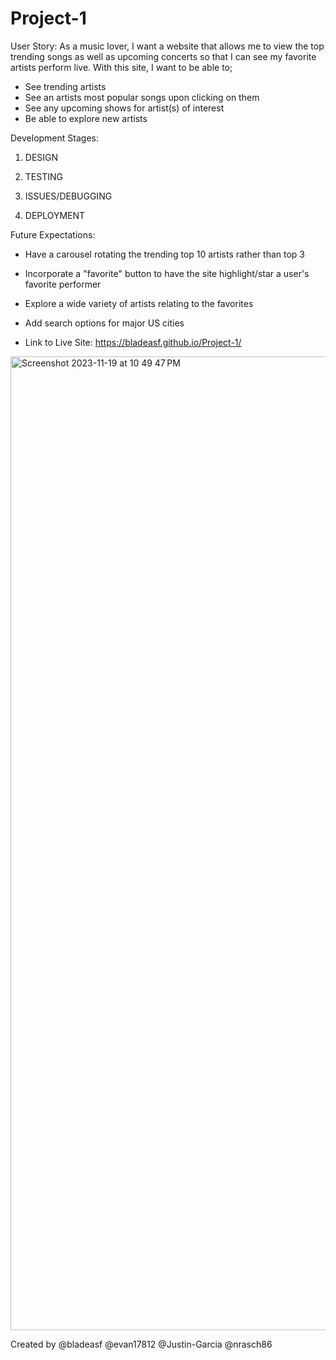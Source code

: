 # Project-1
User Story: 
As a  music lover, I want a website that allows me to view the top trending songs as well as upcoming concerts so that I can see my favorite artists perform live. 
With this site, I want to be able to; 
- See trending artists
- See an artists most popular songs upon clicking on them
- See any upcoming shows for artist(s) of interest
- Be able to explore new artists




Development Stages: 
1. DESIGN 

2. TESTING

3. ISSUES/DEBUGGING

4. DEPLOYMENT

Future Expectations:
- Have a carousel rotating the trending top 10 artists rather than top 3
- Incorporate a "favorite" button to have the site highlight/star a user's favorite performer
- Explore a wide variety of artists relating to the favorites
- Add search options for major US cities

- Link to Live Site: https://bladeasf.github.io/Project-1/



<img width="1558" alt="Screenshot 2023-11-19 at 10 49 47 PM" src="https://github.com/bladeasf/Project-1/assets/145396887/3d9aacfc-e6de-41ea-96ee-007fcb38a935">


Created by @bladeasf @evan17812 @Justin-Garcia @nrasch86
